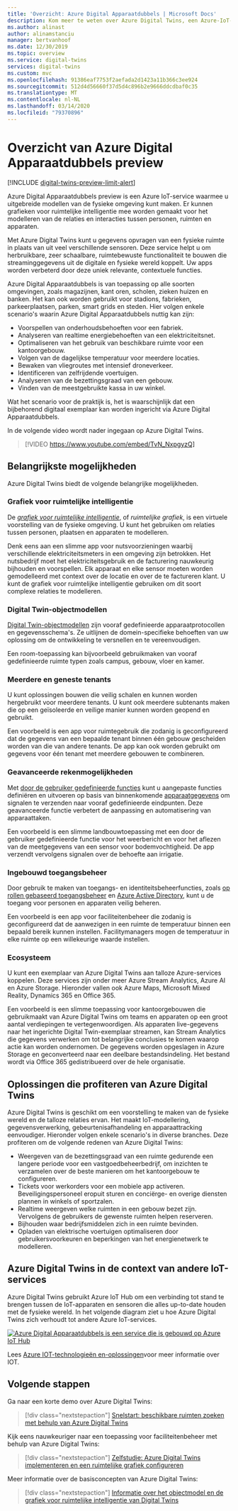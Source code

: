 ```yaml
---
title: 'Overzicht: Azure Digital Apparaatdubbels | Microsoft Docs'
description: Kom meer te weten over Azure Digital Twins, een Azure-IoT-oplossing voor ruimtelijke intelligentie.
ms.author: alinast
author: alinamstanciu
manager: bertvanhoof
ms.date: 12/30/2019
ms.topic: overview
ms.service: digital-twins
services: digital-twins
ms.custom: mvc
ms.openlocfilehash: 91386eaf7753f2aefada2d1423a11b366c3ee924
ms.sourcegitcommit: 512d4d56660f37d5d4c896b2e9666ddcdbaf0c35
ms.translationtype: MT
ms.contentlocale: nl-NL
ms.lasthandoff: 03/14/2020
ms.locfileid: "79370896"
---
```

# <a name="overview-of-azure-digital-twins-preview"></a>Overzicht van Azure Digital Apparaatdubbels preview

[!INCLUDE [digital-twins-preview-limit-alert](../../includes/digital-twins-preview-limit-alert.md)]

Azure Digital Apparaatdubbels preview is een Azure IoT-service waarmee u uitgebreide modellen van de fysieke omgeving kunt maken. Er kunnen grafieken voor ruimtelijke intelligentie mee worden gemaakt voor het modelleren van de relaties en interacties tussen personen, ruimten en apparaten.

Met Azure Digital Twins kunt u gegevens opvragen van een fysieke ruimte in plaats van uit veel verschillende sensoren. Deze service helpt u om herbruikbare, zeer schaalbare, ruimtebewuste functionaliteit te bouwen die streaminggegevens uit de digitale en fysieke wereld koppelt. Uw apps worden verbeterd door deze uniek relevante, contextuele functies. 

Azure Digital Apparaatdubbels is van toepassing op alle soorten omgevingen, zoals magazijnen, kant oren, scholen, zieken huizen en banken. Het kan ook worden gebruikt voor stadions, fabrieken, parkeerplaatsen, parken, smart grids en steden. Hier volgen enkele scenario's waarin Azure Digital Apparaatdubbels nuttig kan zijn:

- Voorspellen van onderhoudsbehoeften voor een fabriek.
- Analyseren van realtime energiebehoeften van een elektriciteitsnet.
- Optimaliseren van het gebruik van beschikbare ruimte voor een kantoorgebouw.
- Volgen van de dagelijkse temperatuur voor meerdere locaties.
- Bewaken van vliegroutes met intensief droneverkeer.
- Identificeren van zelfrijdende voertuigen.
- Analyseren van de bezettingsgraad van een gebouw.
- Vinden van de meestgebruikte kassa in uw winkel.

Wat het scenario voor de praktijk is, het is waarschijnlijk dat een bijbehorend digitaal exemplaar kan worden ingericht via Azure Digital Apparaatdubbels.

In de volgende video wordt nader ingegaan op Azure Digital Twins.

> [!VIDEO https://www.youtube.com/embed/TvN_NxpgyzQ]

## <a name="key-capabilities"></a>Belangrijkste mogelijkheden

Azure Digital Twins biedt de volgende belangrijke mogelijkheden.

### <a name="spatial-intelligence-graph"></a>Grafiek voor ruimtelijke intelligentie

De [*grafiek voor ruimtelijke intelligentie*](./concepts-objectmodel-spatialgraph.md#spatial-intelligence-graph), of *ruimtelijke grafiek*, is een virtuele voorstelling van de fysieke omgeving. U kunt het gebruiken om relaties tussen personen, plaatsen en apparaten te modelleren.

Denk eens aan een slimme app voor nutsvoorzieningen waarbij verschillende elektriciteitsmeters in een omgeving zijn betrokken. Het nutsbedrijf moet het elektriciteitsgebruik en de facturering nauwkeurig bijhouden en voorspellen. Elk apparaat en elke sensor moeten worden gemodelleerd met context over de locatie en over de te factureren klant. U kunt de grafiek voor ruimtelijke intelligentie gebruiken om dit soort complexe relaties te modelleren.

### <a name="digital-twin-object-models"></a>Digital Twin-objectmodellen

[Digital Twin-objectmodellen](./concepts-objectmodel-spatialgraph.md#digital-twins-object-models) zijn vooraf gedefinieerde apparaatprotocollen en gegevensschema's. Ze uitlijnen de domein-specifieke behoeften van uw oplossing om de ontwikkeling te versnellen en te vereenvoudigen.

Een room-toepassing kan bijvoorbeeld gebruikmaken van vooraf gedefinieerde ruimte typen zoals campus, gebouw, vloer en kamer.

### <a name="multiple-and-nested-tenants"></a>Meerdere en geneste tenants

U kunt oplossingen bouwen die veilig schalen en kunnen worden hergebruikt voor meerdere tenants. U kunt ook meerdere subtenants maken die op een geïsoleerde en veilige manier kunnen worden geopend en gebruikt.

Een voorbeeld is een app voor ruimtegebruik die zodanig is geconfigureerd dat de gegevens van een bepaalde tenant binnen één gebouw gescheiden worden van die van andere tenants. De app kan ook worden gebruikt om gegevens voor één tenant met meerdere gebouwen te combineren.

### <a name="advanced-compute-capabilities"></a>Geavanceerde rekenmogelijkheden

Met [door de gebruiker gedefinieerde functies](./concepts-user-defined-functions.md) kunt u aangepaste functies definiëren en uitvoeren op basis van binnenkomende [apparaatgegevens](./concepts-device-ingress.md) om signalen te verzenden naar vooraf gedefinieerde eindpunten. Deze geavanceerde functie verbetert de aanpassing en automatisering van apparaattaken.

Een voorbeeld is een slimme landbouwtoepassing met een door de gebruiker gedefinieerde functie voor het weerbericht en voor het aflezen van de meetgegevens van een sensor voor bodemvochtigheid. De app verzendt vervolgens signalen over de behoefte aan irrigatie.

### <a name="built-in-access-control"></a>Ingebouwd toegangsbeheer

Door gebruik te maken van toegangs- en identiteitsbeheerfuncties, zoals [op rollen gebaseerd toegangsbeheer](./security-role-based-access-control.md) en [Azure Active Directory](./security-authenticating-apis.md), kunt u de toegang voor personen en apparaten veilig beheren.

Een voorbeeld is een app voor faciliteitenbeheer die zodanig is geconfigureerd dat de aanwezigen in een ruimte de temperatuur binnen een bepaald bereik kunnen instellen. Facilitymanagers mogen de temperatuur in elke ruimte op een willekeurige waarde instellen.

### <a name="ecosystem"></a>Ecosysteem

U kunt een exemplaar van Azure Digital Twins aan talloze Azure-services koppelen. Deze services zijn onder meer Azure Stream Analytics, Azure AI en Azure Storage. Hieronder vallen ook Azure Maps, Microsoft Mixed Reality, Dynamics 365 en Office 365.

Een voorbeeld is een slimme toepassing voor kantoorgebouwen die gebruikmaakt van Azure Digital Twins om teams en apparaten op een groot aantal verdiepingen te vertegenwoordigen. Als apparaten live-gegevens naar het ingerichte Digital Twin-exemplaar streamen, kan Stream Analytics die gegevens verwerken om tot belangrijke conclusies te komen waarop actie kan worden ondernomen. De gegevens worden opgeslagen in Azure Storage en geconverteerd naar een deelbare bestandsindeling. Het bestand wordt via Office 365 gedistribueerd over de hele organisatie.

## <a name="solutions-that-benefit-from-azure-digital-twins"></a>Oplossingen die profiteren van Azure Digital Twins

Azure Digital Twins is geschikt om een voorstelling te maken van de fysieke wereld en de talloze relaties ervan. Het maakt IoT-modellering, gegevensverwerking, gebeurtenisafhandeling en apparaattracking eenvoudiger. Hieronder volgen enkele scenario's in diverse branches. Deze profiteren om de volgende redenen van Azure Digital Twins:

* Weergeven van de bezettingsgraad van een ruimte gedurende een langere periode voor een vastgoedbeheerbedrijf, om inzichten te verzamelen over de beste manieren om het kantoorgebouw te configureren.
* Tickets voor werkorders voor een mobiele app activeren. Beveiligingspersoneel eropuit sturen en conciërge- en overige diensten plannen in winkels of sportzalen.
* Realtime weergeven welke ruimten in een gebouw bezet zijn. Vervolgens de gebruikers de gewenste ruimten helpen reserveren.
* Bijhouden waar bedrijfsmiddelen zich in een ruimte bevinden.
* Opladen van elektrische voertuigen optimaliseren door gebruikersvoorkeuren en beperkingen van het energienetwerk te modelleren.

## <a name="azure-digital-twins-in-the-context-of-other-iot-services"></a>Azure Digital Twins in de context van andere IoT-services

Azure Digital Twins gebruikt Azure IoT Hub om een verbinding tot stand te brengen tussen de IoT-apparaten en sensoren die alles up-to-date houden met de fysieke wereld. In het volgende diagram ziet u hoe Azure Digital Twins zich verhoudt tot andere Azure IoT-services.

[![Azure Digital Apparaatdubbels is een service die is gebouwd op Azure IoT Hub](media/overview/azure-digital-twins-in-iot-ecosystem.png)](media/overview/azure-digital-twins-in-iot-ecosystem.png#lightbox)

Lees [Azure IOT-technologieën en-oplossingen](../iot-fundamentals/iot-services-and-technologies.md)voor meer informatie over IOT.

## <a name="next-steps"></a>Volgende stappen

Ga naar een korte demo over Azure Digital Twins:

>[!div class="nextstepaction"]
>[Snelstart: beschikbare ruimten zoeken met behulp van Azure Digital Twins](./quickstart-view-occupancy-dotnet.md)

Kijk eens nauwkeuriger naar een toepassing voor faciliteitenbeheer met behulp van Azure Digital Twins:

>[!div class="nextstepaction"]
>[Zelfstudie: Azure Digital Twins implementeren en een ruimtelijke grafiek configureren](./tutorial-facilities-setup.md)

Meer informatie over de basisconcepten van Azure Digital Twins:

>[!div class="nextstepaction"]
>[Informatie over het objectmodel en de grafiek voor ruimtelijke intelligentie van Digital Twins](./concepts-objectmodel-spatialgraph.md)